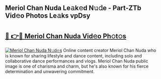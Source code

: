 ## Meriol Chan Nuda Le𝚊k𝚎d N𝚞𝚍e - Part-ZTb Vid𝚎o Photos Le𝚊ks vpDsy

# <h2><a href="http://fbddor.evod.top/?m=Meriol+Chan+Nuda">🔗 👉🔴 Meriol Chan Nuda Vid𝚎o Ph𝚘t𝚘s</a></h2>

[![Meriol Chan Nuda N𝚞d𝚎s](https://i.imgur.com/8V9OHl7.gif)](http://fbddor.evod.top/?m=Meriol+Chan+Nuda)
Online content creator Meriol Chan Nuda who is known for sharing lifestyle and dance content, including solo and collaborative dance performances and vlogs. Meriol Chan Nuda public image is one of charisma and charm, but he's also known for his fierce determination and unwavering commitment. 

